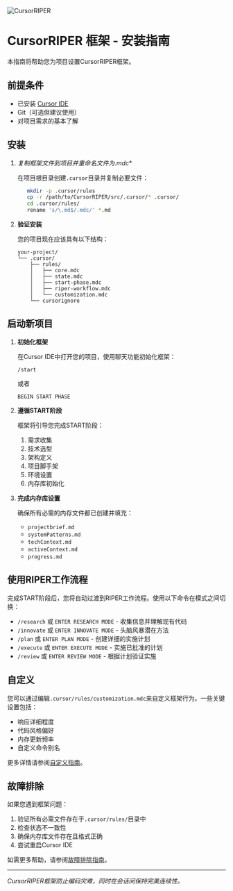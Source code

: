 ![CursorRIPER](../res/github-header.png)
# CursorRIPER 框架 - 安装指南

本指南将帮助您为项目设置CursorRIPER框架。

## 前提条件

- 已安装 [Cursor IDE](https://cursor.sh/)
- Git（可选但建议使用）
- 对项目需求的基本了解

## 安装

1. **复制框架文件到项目并重命名文件为*.mdc**

   在项目根目录创建`.cursor`目录并复制必要文件：

   ```bash
      mkdir -p .cursor/rules
      cp -r /path/to/CursorRIPER/src/.cursor/* .cursor/
      cd .cursor/rules/
      rename 's/\.md$/.mdc/' *.md
   ```

2. **验证安装**

   您的项目现在应该具有以下结构：

   ```
   your-project/
   └── .cursor/
       ├── rules/
       │   ├── core.mdc
       │   ├── state.mdc
       │   ├── start-phase.mdc
       │   ├── riper-workflow.mdc
       │   └── customization.mdc
       └── cursorignore
   ```

## 启动新项目

1. **初始化框架**

   在Cursor IDE中打开您的项目，使用聊天功能初始化框架：

   ```
   /start
   ```

   或者

   ```
   BEGIN START PHASE
   ```

2. **遵循START阶段**

   框架将引导您完成START阶段：

   1. 需求收集
   2. 技术选型
   3. 架构定义
   4. 项目脚手架
   5. 环境设置
   6. 内存库初始化

3. **完成内存库设置**

   确保所有必需的内存文件都已创建并填充：
   
   - `projectbrief.md`
   - `systemPatterns.md`
   - `techContext.md`
   - `activeContext.md`
   - `progress.md`

## 使用RIPER工作流程

完成START阶段后，您将自动过渡到RIPER工作流程。使用以下命令在模式之间切换：

- `/research` 或 `ENTER RESEARCH MODE` - 收集信息并理解现有代码
- `/innovate` 或 `ENTER INNOVATE MODE` - 头脑风暴潜在方法
- `/plan` 或 `ENTER PLAN MODE` - 创建详细的实施计划
- `/execute` 或 `ENTER EXECUTE MODE` - 实施已批准的计划
- `/review` 或 `ENTER REVIEW MODE` - 根据计划验证实施

## 自定义

您可以通过编辑`.cursor/rules/customization.mdc`来自定义框架行为。一些关键设置包括：

- 响应详细程度
- 代码风格偏好
- 内存更新频率
- 自定义命令别名

更多详情请参阅[自定义指南](customization-guide-cn.md)。

## 故障排除

如果您遇到框架问题：

1. 验证所有必需文件存在于`.cursor/rules/`目录中
2. 检查状态不一致性
3. 确保内存库文件存在且格式正确
4. 尝试重启Cursor IDE

如需更多帮助，请参阅[故障排除指南](troubleshooting-guide-cn.md)。

---

*CursorRIPER框架防止编码灾难，同时在会话间保持完美连续性。* 